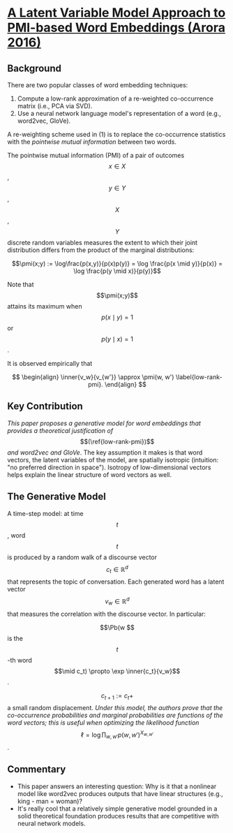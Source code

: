 # [A Latent Variable Model Approach to PMI-based Word Embeddings (Arora 2016)](https://transacl.org/ojs/index.php/tacl/article/viewFile/742/204)

## Background
There are two popular classes of word embedding techniques:

1. Compute a low-rank approximation of a re-weighted co-occurrence matrix
   (i.e., PCA via SVD).
2. Use a neural network language model's representation of a word (e.g.,
   word2vec, GloVe).

A re-weighting scheme used in (1) is to replace the co-occurrence statistics
with the *pointwise mutual information* between two words.

The pointwise mutual information (PMI) of a pair of outcomes $$x \in X$$,
$$y \in Y$$, $$X$$, $$Y$$ discrete random variables measures the extent to
which their joint distribution differs from the product of the marginal
distributions:

$$\pmi(x;y) := \log\frac{p(x,y)}{p(x)p(y)} = \log \frac{p(x \mid y)}{p(x)}
= \log \frac{p(y \mid x)}{p(y)}$$

Note that $$\pmi(x;y)$$ attains its maximum when $$p(x \mid y) = 1$$ or $$p(y \mid x) = 1$$.

It is observed empirically that

$$
\begin{align}
\inner{v_w}{v_{w'}} \approx \pmi(w, w') \label{low-rank-pmi}.
\end{align}
$$

## Key Contribution 
*This paper proposes a generative model for word embeddings that provides a
theoretical justification of* $$(\ref{low-rank-pmi})$$ *and word2vec
and GloVe*. The key assumption it makes is that word vectors, the latent
variables of the model, are spatially isotropic (intuition: "no preferred
direction in space"). Isotropy of low-dimensional vectors helps explain
the linear structure of word vectors as well.

## The Generative Model
A time-step model: at time $$t$$, word $$t$$ is produced by a random walk of
a discourse vector $$c_t \in \mathbb{R}^d$$ that represents the topic of
conversation. Each generated word has a latent vector $$v_w \in \mathbb{R}^d$$
that measures the correlation with the discourse vector. In particular:

$$\Pb(w $$ is the  $$t$$-th word $$\mid c_t) \propto \exp \inner{c_t}{v_w}$$.

$$c_{t+1} := c_t +$$ a small random displacement. *Under this model, the authors
prove that the co-occurrence probabilities and marginal probabilities
are functions of the word vectors; this is useful when optimizing the
likelihood function* $$\ell = \log \prod_{w, w'} p(w, w')^{X_{w,w'}}$$.


## Commentary
* This paper answers an interesting question: Why is it that a nonlinear model
  like word2vec produces outputs that have linear structures
  (e.g., king - man = woman)?
* It's really cool that a relatively simple generative model grounded in a
  solid theoretical foundation produces results that are competitive with
  neural network models.
  

